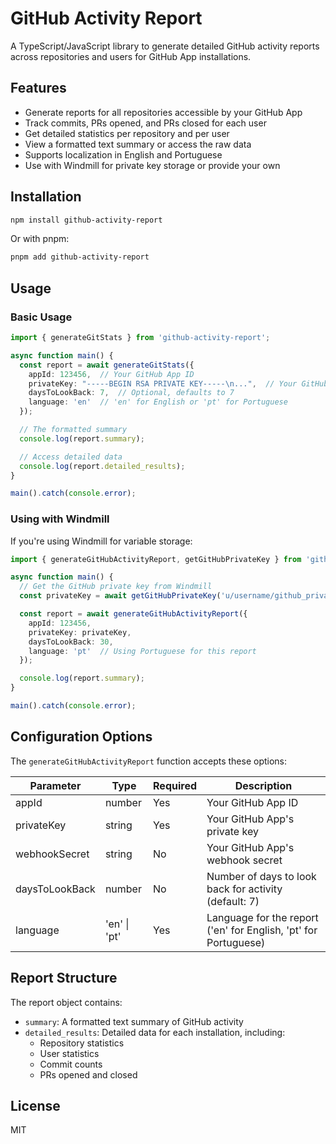 # GitHub Activity Report

A TypeScript/JavaScript library to generate detailed GitHub activity reports across repositories and users for GitHub App installations.

## Features

- Generate reports for all repositories accessible by your GitHub App
- Track commits, PRs opened, and PRs closed for each user
- Get detailed statistics per repository and per user
- View a formatted text summary or access the raw data
- Supports localization in English and Portuguese
- Use with Windmill for private key storage or provide your own

## Installation

```bash
npm install github-activity-report
```

Or with pnpm:

```bash
pnpm add github-activity-report
```

## Usage

### Basic Usage

```typescript
import { generateGitStats } from 'github-activity-report';

async function main() {
  const report = await generateGitStats({
    appId: 123456,  // Your GitHub App ID
    privateKey: "-----BEGIN RSA PRIVATE KEY-----\n...",  // Your GitHub App private key
    daysToLookBack: 7,  // Optional, defaults to 7
    language: 'en'  // 'en' for English or 'pt' for Portuguese
  });

  // The formatted summary
  console.log(report.summary);

  // Access detailed data
  console.log(report.detailed_results);
}

main().catch(console.error);
```

### Using with Windmill

If you're using Windmill for variable storage:

```typescript
import { generateGitHubActivityReport, getGitHubPrivateKey } from 'github-activity-report';

async function main() {
  // Get the GitHub private key from Windmill
  const privateKey = await getGitHubPrivateKey('u/username/github_private_key');

  const report = await generateGitHubActivityReport({
    appId: 123456,
    privateKey: privateKey,
    daysToLookBack: 30,
    language: 'pt'  // Using Portuguese for this report
  });

  console.log(report.summary);
}

main().catch(console.error);
```

## Configuration Options

The `generateGitHubActivityReport` function accepts these options:

| Parameter | Type | Required | Description |
|-----------|------|----------|-------------|
| appId | number | Yes | Your GitHub App ID |
| privateKey | string | Yes | Your GitHub App's private key |
| webhookSecret | string | No | Your GitHub App's webhook secret |
| daysToLookBack | number | No | Number of days to look back for activity (default: 7) |
| language | 'en' \| 'pt' | Yes | Language for the report ('en' for English, 'pt' for Portuguese) |

## Report Structure

The report object contains:

- `summary`: A formatted text summary of GitHub activity
- `detailed_results`: Detailed data for each installation, including:
  - Repository statistics
  - User statistics
  - Commit counts
  - PRs opened and closed

## License

MIT
